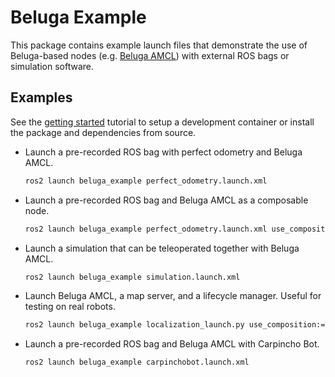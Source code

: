 # Beluga Example

This package contains example launch files that demonstrate the use of Beluga-based nodes (e.g. [Beluga AMCL](../beluga_amcl)) with external ROS bags or simulation software.

## Examples

See the [getting started](../GETTING_STARTED.md) tutorial to setup a development container or install the package and dependencies from source.

- Launch a pre-recorded ROS bag with perfect odometry and Beluga AMCL.
  ```bash
  ros2 launch beluga_example perfect_odometry.launch.xml
  ```

- Launch a pre-recorded ROS bag and Beluga AMCL as a composable node.
  ```bash
  ros2 launch beluga_example perfect_odometry.launch.xml use_composition:=True
  ```

- Launch a simulation that can be teleoperated together with Beluga AMCL.
  ```bash
  ros2 launch beluga_example simulation.launch.xml
  ```

- Launch Beluga AMCL, a map server, and a lifecycle manager. Useful for testing on real robots.
  ```bash
  ros2 launch beluga_example localization_launch.py use_composition:=True
  ```

- Launch a pre-recorded ROS bag and Beluga AMCL with Carpincho Bot.
  ```bash
  ros2 launch beluga_example carpinchobot.launch.xml
  ```
